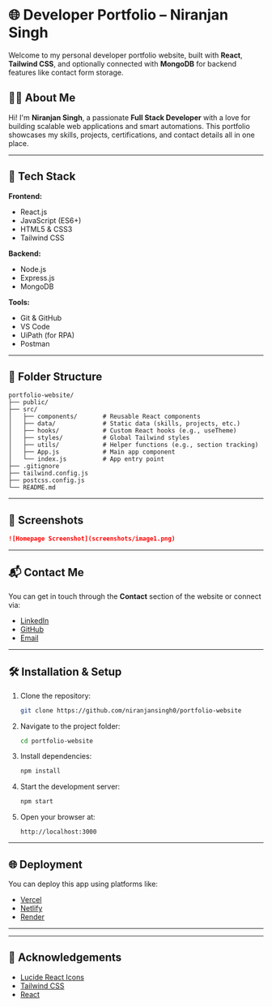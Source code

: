 # 🌐 Developer Portfolio – Niranjan Singh

Welcome to my personal developer portfolio website, built with **React**, **Tailwind CSS**, and optionally connected with **MongoDB** for backend features like contact form storage.

## 🧑‍💻 About Me

Hi! I'm **Niranjan Singh**, a passionate **Full Stack Developer** with a love for building scalable web applications and smart automations. This portfolio showcases my skills, projects, certifications, and contact details all in one place.

---

## 🚀 Tech Stack

**Frontend:**
- React.js
- JavaScript (ES6+)
- HTML5 & CSS3
- Tailwind CSS

**Backend:**
- Node.js
- Express.js
- MongoDB

**Tools:**
- Git & GitHub
- VS Code
- UiPath (for RPA)
- Postman

---

## 📁 Folder Structure

```
portfolio-website/
├── public/
├── src/
│   ├── components/       # Reusable React components
│   ├── data/             # Static data (skills, projects, etc.)
│   ├── hooks/            # Custom React hooks (e.g., useTheme)
│   ├── styles/           # Global Tailwind styles
│   ├── utils/            # Helper functions (e.g., section tracking)
│   ├── App.js            # Main app component
│   └── index.js          # App entry point
├── .gitignore
├── tailwind.config.js
├── postcss.config.js
└── README.md
```

---

## 📸 Screenshots



```markdown
![Homepage Screenshot](screenshots/image1.png)
```

---

## 📬 Contact Me

You can get in touch through the **Contact** section of the website or connect via:

- [LinkedIn](https://www.linkedin.com/in/niranjan-singh-56541126b/)
- [GitHub](https://github.com/niranjansingh0)
- [Email](mailto:ns916169@gmail.com)

---

## 🛠️ Installation & Setup

1. Clone the repository:
   ```bash
   git clone https://github.com/niranjansingh0/portfolio-website
   ```

2. Navigate to the project folder:
   ```bash
   cd portfolio-website
   ```

3. Install dependencies:
   ```bash
   npm install
   ```

4. Start the development server:
   ```bash
   npm start
   ```

5. Open your browser at:
   ```
   http://localhost:3000
   ```

---

## 🌐 Deployment

You can deploy this app using platforms like:
- [Vercel](https://vercel.com/)
- [Netlify](https://www.netlify.com/)
- [Render](https://render.com/)

---





---

## 🙌 Acknowledgements

- [Lucide React Icons](https://lucide.dev/)
- [Tailwind CSS](https://tailwindcss.com/)
- [React](https://reactjs.org/)

